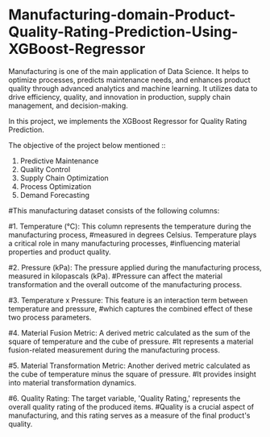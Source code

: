 # Manufacturing-domain-Product-Quality-Rating-Prediction-Using-XGBoost-Regressor
Manufacturing is one of the main application of Data Science. It helps to optimize processes, predicts maintenance needs, and enhances product quality through advanced analytics and machine learning. It utilizes data to drive efficiency, quality, and innovation in production, supply chain management, and decision-making.

In this project, we implements the XGBoost Regressor for Quality Rating Prediction.

The objective of the project below mentioned ::

1. Predictive Maintenance
2. Quality Control
3. Supply Chain Optimization
4. Process Optimization
5. Demand Forecasting

#This manufacturing dataset consists of the following columns:

#1.	Temperature (°C): This column represents the temperature during the manufacturing process, 
#measured in degrees Celsius. Temperature plays a critical role in many manufacturing processes, 
#influencing material properties and product quality.

#2.	Pressure (kPa): The pressure applied during the manufacturing process, measured in kilopascals (kPa). 
#Pressure can affect the material transformation and the overall outcome of the manufacturing process.

#3.	Temperature x Pressure: This feature is an interaction term between temperature and pressure,
#which captures the combined effect of these two process parameters.

#4.	Material Fusion Metric: A derived metric calculated as the sum of the square of temperature and the cube of pressure.
#It represents a material fusion-related measurement during the manufacturing process.

#5.	Material Transformation Metric: Another derived metric calculated as the cube of temperature minus the square of pressure.
#It provides insight into material transformation dynamics.

#6.	Quality Rating: The target variable, 'Quality Rating,' represents the overall quality rating of the produced items. 
#Quality is a crucial aspect of manufacturing, and this rating serves as a measure of the final product's quality.
